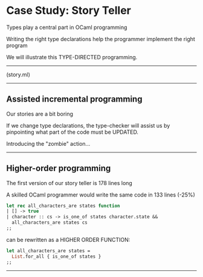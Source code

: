 # Case Study: Story Teller

Types play a central part in OCaml programming

Writing the right type declarations help the programmer
implement the right program

We will illustrate this TYPE-DIRECTED programming.

----
(story.ml)

----

## Assisted incremental programming
Our stories are a bit boring

If we change type declarations, the type-checker will assist
us by pinpointing what part of the code must be UPDATED.

Introducing the "zombie" action...

----
## Higher-order programming
The first version of our story teller is 178 lines long

A skilled OCaml programmer would write the same code in 133 lines (-25%)

```ocaml
let rec all_characters_are states function
| [] -> true
| character :: cs -> is_one_of states character.state &&
  all_characters_are states cs
;;
```

can be rewritten as a HIGHER ORDER FUNCTION:
```ocaml
let all_characters_are states =
  List.for_all { is_one_of states }
;;
```

----